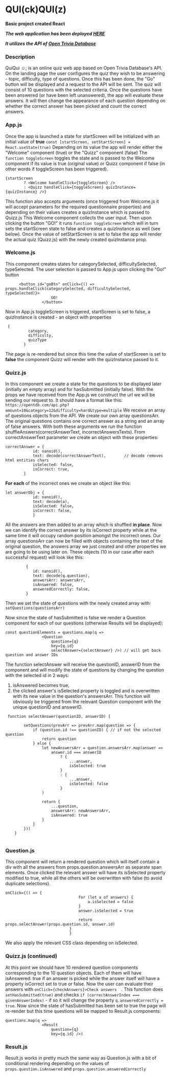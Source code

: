# QUI(ck)QUI(z)
**Basic project created React**

***The web application has been deployed [HERE](https://loquacious-heliotrope-bfb2d9.netlify.app/)***

***It utilizes the API of [Open Trivia Database](https://opentdb.com/api_config.php)***

### Description
QuiQui ☺; is an online quiz web app based on Open Trivia Database's API.
On the landing page the user configures the quiz they wish to be answering - topic, difficulty, type of questions.
Once this has been done, the "Go" button will be displayed and a request to the API will be sent. 
The quiz will consist of 10 questions with the selected criteria.
Once the questions have been answered (or have been left unanswered), the app will evaluate these answers. 
It will then change the appearance of each question depending on whether the correct answer has been picked and count the correct answers.

### App.js
Once the app is launched a state for startScreen will be initialized with an initial value of **true**
`const [startScreen, setStartScreen] = React.useState(true)`
Depending on its value the app will render either the "Welcome" component (true) or the "Quizz" component (false)
The `function toggleScreen`  toggles the state and is passed to the Welcome component if its value is true (original value) or Quizz component if false (in other words if toggleScreen has been triggered). 
```
{startScreen
        ? <Welcome handleClick={toggleScreen} />
        : <Quizz handleClick={toggleScreen} quizInstance={quizInstance} />}
```
This function also accepts arguments (once triggered from Welcome.js it will accept parameters for the required questionnaire properties) 
and depending on their values creates a quizInstance which is passed to Quizz.js
This Welcome component collects the user input. Then upon clicking the button "GO!" it runs `function toggleScreen` which will in turn sets the startScreen state to false and creates a quizInstance as well (see below).
Once the value of setStartScreen is set to false the app will render the actual quiz (Quizz.js) with the newly created quizInstance prop.


### Welcome.js
This component creates states for categorySelected, difficultySelected, typeSelected. The user selection is passed to App.js upon clicking the "Go!" button
          
```
      <button id="goBtn" onClick={() => props.handleClick(categorySelected, difficultySelected, typeSelected)}>
                    GO!
                </button>
```
Now in App.js toggleScreen is triggered, startScreen is set to false, a quizInstance is created - an object with properties

```
 {
          category,
          difficulty,
          quizType
        }
```
The page is re-rendered but since this time  the value of startScreen is set to **false** the component Quizz will render with the quizInstance passed to it.

### Quizz.js
In this component we create a state for the questions to be displayed later (initially an empty array) and for hasSubmitted (initially false).
With the props we have received from the App.js we construct the url we will be sending our request to. It should have a format like this: 
`https://opentdb.com/api.php?amount=10&category=12&difficulty=hard&type=multiple`
We receive an array of questions objects from the API. We create our own array questionsArr.
The original questions contains one correct answer as a string and an array of false answers. With both these arguments we run the function shuffleAnswers(correctAnswerText, incorrectAnswersTexts). 
From correctAnswerText parameter we create an object with these properties:

```
correctAnswer = {
            id: nanoid(),
            text: decode(correctAnswerText),        // decode removes html entities chars
            isSelected: false,
            isCorrect: true,
        }
```

**For each** of the incorrect ones we create an object like this:
```
let answerObj = {
            id: nanoid(),
            text: decode(a),
            isSelected: false,
            isCorrect: false,
            }
```
All the answers are then added to an array which is shuffled **in place**. Now we can identify the correct answer by its isCorrect property while at the same time it will occupy random position amongst the incorrect ones.
Our array questionsArr can now be filled with objects containing the text of the original question, the answers array we just created and other properties we are going to be using later on. These objects (10 in our case after each successful request) will look like this:

```
         {
            id: nanoid(),
            text: decode(q.question),
            answersArr: answersArr,
            isAnswered: false,
            answeredCorrectly: false,
         }
```
Then we set the state of questions with the newly created array with: 
`        setQuestions(questionsArr)`

Now since the state of hasSubmitted is false we render a Question component for each of our questions (otherwise Results will be displayed):
            
```
const questionElements = questions.map(q =>
                <Question
                    question={q}
                    key={q.id}
                    selectAnswer={selectAnswer} />) // will get back question and answer IDs
```

The function  selectAnswer will receive the questionID, answerID from the component and will modify the state of questions by changing the question with the selected id in 2 ways: 
1. isAnswered becomes true, 
2. the clicked answer's isSelected property is toggled and is overwritten with its new value in the question's answersArr.
This function will obviously be triggered from the relevant Question component with the unique questionID and answerID.

```
 function selectAnswer(questionID, answerID) {

        setQuestions(prevArr => prevArr.map(question => {
            if (question.id !== questionID) { // if not the selected question
                return question
            } else {
                let newAnswersArr = question.answersArr.map(answer =>
                    answer.id === answerID
                        ? {
                            ...answer,
                            isSelected: true
                        }
                        : {
                            ...answer,
                            isSelected: false
                        }
                )

                return {
                    ...question,
                    answersArr: newAnswersArr,
                    isAnswered: true
                }
            }
        }))
    }
    
```


### Question.js
This component will return a rendered question which will itself contain a div with all the answers from props.question.answersArr as separate span elements. Once clicked the relevant answer will have its isSelected property modified to true, while all the others will be overwritten with false (to avoid duplicate selections). 
```
onClick={() => {
                                for (let a of answers) {
                                    a.isSelected = false
                                }
                                answer.isSelected = true

                                return props.selectAnswer(props.question.id, answer.id)
                            }
                            }

```
We also apply the relevant CSS class depending on isSelected.


### Quizz.js (continued)
At this point we should have 10 rendered question components corresponding to the 10 question objects. Each of them will have isAnswered: true if an answer is picked while the answer itself will have a property isCorrect set to true or false. Now the user can evaluate their answers with `onClick={checkAnswers}>Check answers  `. This function does `setHasSubmitted(true)` and checks `if (correctAnswerIndex === givenAnswerIndex)` - if so it will change the property `q.answeredCorrectly = true`.
Now since the state of hasSubmitted has been set to true the page will re-render but this time questions will be mapped to Result.js components:

```
questions.map(q =>
                <Result
                    question={q}
                    key={q.id} />)
```

### Result.js 
Result.js  works in pretty much the same way as Question.js with a bit of conditional rendering depending on the values of `props.question.isAnswered` and `props.question.answeredCorrectly`